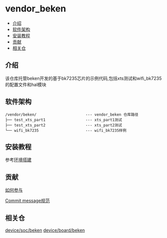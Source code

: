 # vendor_beken

-	[介绍](#介绍)
-	[软件架构](#软件架构)
-	[安装教程](#安装教程)
-	[贡献](#贡献)
-	[相关仓](#相关仓)

## 介绍

该仓库托管beken开发的基于bk7235芯片的示例代码,包括xts测试和wifi_bk7235的配置文件和hal模块

## 软件架构

```
/vendor/beken/						--- vendor_beken 仓库路径
├── test_xts_part1					--- xts_part1测试
├── test_xts_part2					--- xts_part2测试
└── wifi_bk7235						--- wifi_bk7235样例
```

## 安装教程

参考[环境搭建](https://gitee.com/openharmony/device_soc_beken#环境搭建)

## 贡献

[如何参与](https://gitee.com/openharmony/docs/blob/HEAD/zh-cn/contribute/%E5%8F%82%E4%B8%8E%E8%B4%A1%E7%8C%AE.md)

[Commit message规范](https://gitee.com/openharmony/device_qemu/wikis/Commit%20message%E8%A7%84%E8%8C%83?sort_id=4042860)

## 相关仓

 [device/soc/beken](https://gitee.com/openharmony/device_soc_beken)
 [device/board/beken](https://gitee.com/openharmony/device_board_beken)
